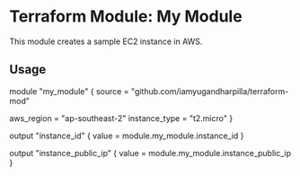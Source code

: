 # Terraform Module: My Module

This module creates a sample EC2 instance in AWS.

## Usage


module "my_module" {
  source = "github.com/iamyugandharpilla/terraform-mod"

  aws_region     = "ap-southeast-2"
  instance_type  = "t2.micro"
}

output "instance_id" {
  value = module.my_module.instance_id
}

output "instance_public_ip" {
  value = module.my_module.instance_public_ip
}
